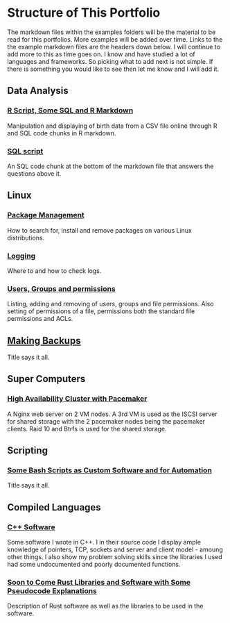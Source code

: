 # Structure of This Portfolio

The markdown files within the examples folders will be the material to be read for this portfolios. More examples will be added over time.
Links to the the example markdown files are the headers down below. I will continue to add more to this as time goes on. I know and have studied a lot of languages and frameworks. So picking what to add next is not simple. If there is something you would like to see then let me know and I will add it.

## Data Analysis

### [R Script, Some SQL and R Markdown](examples/rmarkdown-and-sql-built-births-display.md)

Manipulation and displaying of birth data from a CSV file online through R and SQL code chunks in R markdown.

### [SQL script](examples/sql-final.md)

An SQL code chunk at the bottom of the markdown file that answers the questions above it.

## Linux

### [Package Management](examples/linux-package-management.md)

How to search for, install and remove packages on various Linux distributions.

### [Logging](examples/linux-logging.md)

Where to and how to check logs.

### [Users, Groups and permissions](examples/linux-admin.md)

Listing, adding and removing of users, groups and file permissions. Also setting of permissions of a file, permissions both the standard file permissions and ACLs.

## [Making Backups](examples/backups.md)

Title says it all.

## Super Computers

### [High Availability Cluster with Pacemaker](examples/HAC-high-availability-cluster.md)

A Nginx web server on 2 VM nodes. A 3rd VM is used as the ISCSI server for shared storage with the 2 pacemaker nodes being the pacemaker clients. Raid 10 and Btrfs is used for the shared storage.

## Scripting

### [Some Bash Scripts as Custom Software and for Automation](examples/scripting.md)

Title says it all.

## Compiled Languages

### [C++ Software](examples/c++.md)

Some software I wrote in C++. I in their source code I display ample knowledge of pointers, TCP, sockets and server and client model - amoung other things. I also show my problem solving skills since the libraries I used had some undocumented and poorly documented functions.

### [Soon to Come Rust Libraries and Software with Some Pseudocode Explanations](examples/rust.md)

Description of Rust software as well as the libraries to be used in the software.
